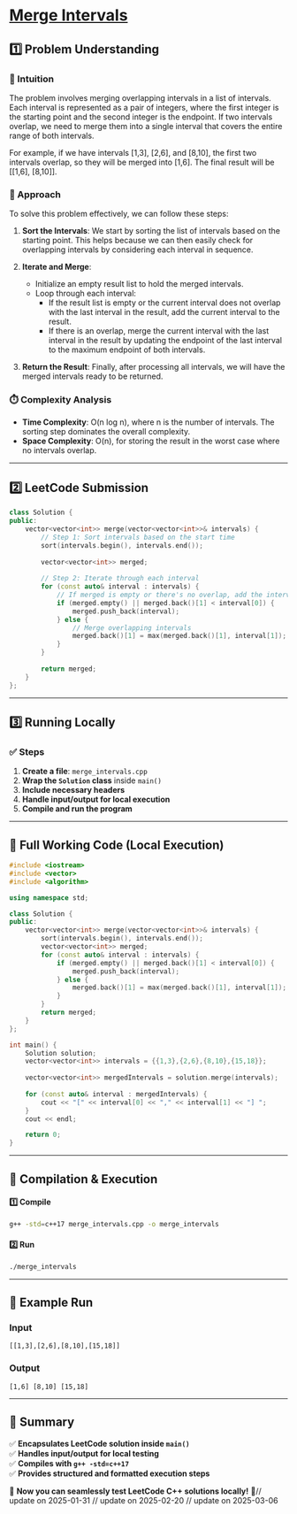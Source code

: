 # **[Merge Intervals](https://leetcode.com/problems/merge-intervals/description/)**  

## **1️⃣ Problem Understanding**  
### **📌 Intuition**  
The problem involves merging overlapping intervals in a list of intervals. Each interval is represented as a pair of integers, where the first integer is the starting point and the second integer is the endpoint. If two intervals overlap, we need to merge them into a single interval that covers the entire range of both intervals.  

For example, if we have intervals [1,3], [2,6], and [8,10], the first two intervals overlap, so they will be merged into [1,6]. The final result will be [[1,6], [8,10]]. 

### **🚀 Approach**  
To solve this problem effectively, we can follow these steps:

1. **Sort the Intervals**: We start by sorting the list of intervals based on the starting point. This helps because we can then easily check for overlapping intervals by considering each interval in sequence.

2. **Iterate and Merge**:
   - Initialize an empty result list to hold the merged intervals.
   - Loop through each interval:
     - If the result list is empty or the current interval does not overlap with the last interval in the result, add the current interval to the result.
     - If there is an overlap, merge the current interval with the last interval in the result by updating the endpoint of the last interval to the maximum endpoint of both intervals.

3. **Return the Result**: Finally, after processing all intervals, we will have the merged intervals ready to be returned.

### **⏱️ Complexity Analysis**  
- **Time Complexity**: O(n log n), where n is the number of intervals. The sorting step dominates the overall complexity.
- **Space Complexity**: O(n), for storing the result in the worst case where no intervals overlap. 

---  

## **2️⃣ LeetCode Submission**  
```cpp
class Solution {
public:
    vector<vector<int>> merge(vector<vector<int>>& intervals) {
        // Step 1: Sort intervals based on the start time
        sort(intervals.begin(), intervals.end());
        
        vector<vector<int>> merged;
        
        // Step 2: Iterate through each interval
        for (const auto& interval : intervals) {
            // If merged is empty or there's no overlap, add the interval
            if (merged.empty() || merged.back()[1] < interval[0]) {
                merged.push_back(interval);
            } else {
                // Merge overlapping intervals
                merged.back()[1] = max(merged.back()[1], interval[1]);
            }
        }
        
        return merged;
    }
};  
```  

---  

## **3️⃣ Running Locally**  
### **✅ Steps**  
1. **Create a file**: `merge_intervals.cpp`  
2. **Wrap the `Solution` class** inside `main()`  
3. **Include necessary headers**  
4. **Handle input/output for local execution**  
5. **Compile and run the program**  

---  

## **📝 Full Working Code (Local Execution)**  
```cpp
#include <iostream>
#include <vector>
#include <algorithm>

using namespace std;

class Solution {
public:
    vector<vector<int>> merge(vector<vector<int>>& intervals) {
        sort(intervals.begin(), intervals.end());
        vector<vector<int>> merged;
        for (const auto& interval : intervals) {
            if (merged.empty() || merged.back()[1] < interval[0]) {
                merged.push_back(interval);
            } else {
                merged.back()[1] = max(merged.back()[1], interval[1]);
            }
        }
        return merged;
    }
};

int main() {
    Solution solution;
    vector<vector<int>> intervals = {{1,3},{2,6},{8,10},{15,18}};
    
    vector<vector<int>> mergedIntervals = solution.merge(intervals);
    
    for (const auto& interval : mergedIntervals) {
        cout << "[" << interval[0] << "," << interval[1] << "] ";
    }
    cout << endl;

    return 0;
}
```  

---  

## **🔧 Compilation & Execution**  
#### **1️⃣ Compile**  
```bash
g++ -std=c++17 merge_intervals.cpp -o merge_intervals
```  

#### **2️⃣ Run**  
```bash
./merge_intervals
```  

---  

## **🎯 Example Run**  
### **Input**  
```
[[1,3],[2,6],[8,10],[15,18]]
```  
### **Output**  
```
[1,6] [8,10] [15,18] 
```  

---  

## **📌 Summary**  
✅ **Encapsulates LeetCode solution inside `main()`**  
✅ **Handles input/output for local testing**  
✅ **Compiles with `g++ -std=c++17`**  
✅ **Provides structured and formatted execution steps**  

🚀 **Now you can seamlessly test LeetCode C++ solutions locally!** 🚀// update on 2025-01-31
// update on 2025-02-20
// update on 2025-03-06
